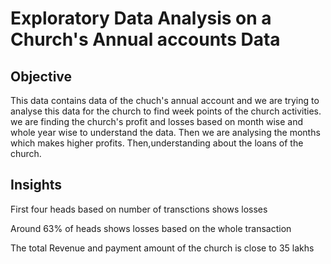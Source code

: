 # Exploratory Data Analysis on a Church's Annual accounts Data
## Objective
This data contains data of the chuch's annual account and we are trying to analyse this data for the church to find week points of the church activities. we are finding the church's profit and losses based on month wise and whole year wise to understand the data. Then we are analysing the months which makes higher profits.
Then,understanding about the loans of the church.

## Insights
First four heads based on number of transctions shows losses

Around 63% of  heads shows losses based on the whole transaction

The total Revenue and payment amount of the church is close to 35 lakhs

